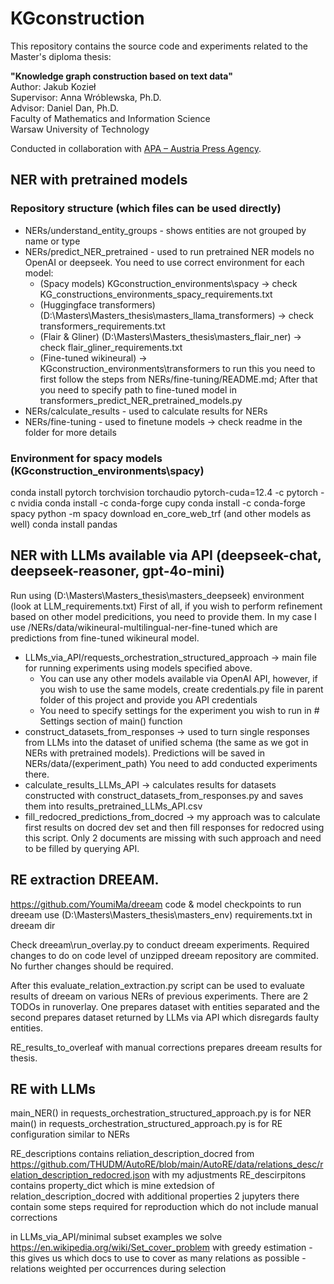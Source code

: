 # KGconstruction

This repository contains the source code and experiments related to the Master's diploma thesis:

**"Knowledge graph construction based on text data"**  
Author: Jakub Kozieł  
Supervisor: Anna Wróblewska, Ph.D.  
Advisor: Daniel Dan, Ph.D.  
Faculty of Mathematics and Information Science  
Warsaw University of Technology  

Conducted in collaboration with [APA – Austria Press Agency](https://apa.at/).

## NER with pretrained models

### Repository structure (which files can be used directly)

- NERs/understand_entity_groups - shows entities are not grouped by name or type
- NERs/predict_NER_pretrained - used to run pretrained NER models no OpenAI or deepseek. You need to use
  correct environment for each model:
    - (Spacy models) KGconstruction_environments\spacy -> check KG_constructions_environments_spacy_requirements.txt
    - (Huggingface transformers) (D:\Masters\Masters_thesis\masters_llama_transformers) -> check
      transformers_requirements.txt
    - (Flair & Gliner) (D:\Masters\Masters_thesis\masters_flair_ner) -> check flair_gliner_requirements.txt
    - (Fine-tuned wikineural) -> KGconstruction_environments\transformers to run this you need to first follow the steps
      from NERs/fine-tuning/README.md; After that you need to specify path to fine-tuned model in
      transformers_predict_NER_pretrained_models.py
- NERs/calculate_results - used to calculate results for NERs
- NERs/fine-tuning - used to finetune models -> check readme in the folder for more details

### Environment for spacy models (KGconstruction_environments\spacy)

conda install pytorch torchvision torchaudio pytorch-cuda=12.4 -c pytorch -c nvidia
conda install -c conda-forge cupy
conda install -c conda-forge spacy
python -m spacy download en_core_web_trf (and other models as well)
conda install pandas

## NER with LLMs available via API (deepseek-chat, deepseek-reasoner, gpt-4o-mini)

Run using (D:\Masters\Masters_thesis\masters_deepseek) environment (look at LLM_requirements.txt)
First of all, if you wish to perform refinement based on other model predicitions, you need to provide them. In my case
I use /NERs/data/wikineural-multilingual-ner-fine-tuned
which are predictions from fine-tuned wikineural model.

- LLMs_via_API/requests_orchestration_structured_approach -> main file for running experiments using models specified
  above.
    - You can use any other models available via OpenAI API, however, if you wish to use the same models, create
      credentials.py file in parent folder of this project and provide you API credentials
    - You need to specify settings for the experiment you wish to run in # Settings section of main() function
- construct_datasets_from_responses -> used to turn single responses from LLMs into the dataset of unified schema (the
  same as we got in NERs with pretrained models). Predictions will be saved in NERs/data/(experiment_path) You need to
  add conducted experiments there.
- calculate_results_LLMs_API -> calculates results for datasets constructed with construct_datasets_from_responses.py
  and saves them into results_pretrained_LLMs_API.csv
- fill_redocred_predictions_from_docred -> my approach was to calculate first results on docred dev set and then fill
  responses for redocred using this script. Only 2 documents are missing with such approach and need to be filled by
  querying API.


## RE extraction DREEAM.

https://github.com/YoumiMa/dreeam code & model checkpoints
to run dreeam use (D:\Masters\Masters_thesis\masters_env) requirements.txt in dreeam dir

Check dreeam\run_overlay.py to conduct dreeam experiments. Required changes to do on code level of unzipped dreeam
repository are commited. No further changes should be required.

After this evaluate_relation_extraction.py script can be used to evaluate results of dreeam on various NERs of previous
experiments. There are 2 TODOs in runoverlay. One prepares dataset with entities separated and the second prepares
dataset returned by LLMs via API which disregards faulty entities.

RE_results_to_overleaf with manual corrections prepares dreeam results for thesis.

## RE with LLMs

main_NER() in requests_orchestration_structured_approach.py is for NER
main() in requests_orchestration_structured_approach.py is for RE
configuration similar to NERs

RE_descriptions contains reliation_description_docred
from https://github.com/THUDM/AutoRE/blob/main/AutoRE/data/relations_desc/relation_description_redocred.json with my
adjustments
RE_descirpitons contains property_dict which is mine extedsion of relation_description_docred with additional properties
2 jupyters there contain some steps required for reproduction which do not include manual corrections

in LLMs_via_API/minimal subset examples we solve https://en.wikipedia.org/wiki/Set_cover_problem with greedy
estimation - this gives us which docs to use to cover as many relations as possible - relations weighted per occurrences
during selection



